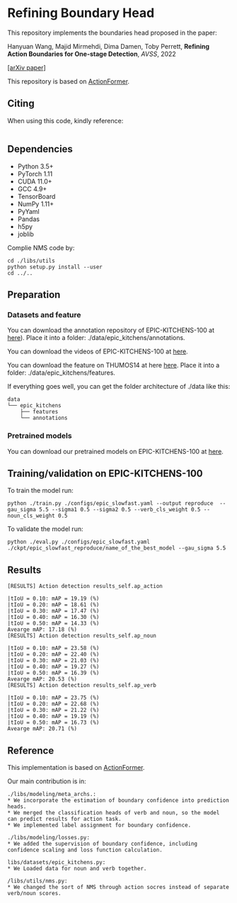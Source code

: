 # Refining Boundary Head

This repository implements the boundaries head proposed in the paper:

Hanyuan Wang, Majid Mirmehdi, Dima Damen, Toby Perrett, **Refining Action Boundaries for One-stage Detection**, *AVSS*, 2022

[[arXiv paper]]( )

This repository is based on [ActionFormer](https://github.com/happyharrycn/actionformer_release).



## Citing

When using this code, kindly reference:

```

```

## Dependencies

* Python 3.5+
* PyTorch 1.11
* CUDA 11.0+
* GCC 4.9+
* TensorBoard
* NumPy 1.11+
* PyYaml
* Pandas
* h5py
* joblib

Complie NMS code by: 
```
cd ./libs/utils
python setup.py install --user
cd ../..
```


## Preparation

### Datasets and feature

You can download the annotation repository of EPIC-KITCHENS-100 at [here](https://github.com/epic-kitchens/epic-kitchens-100-annotations)). Place it into a folder: ./data/epic_kitchens/annotations.

You can download the videos of EPIC-KITCHENS-100 at [here](https://github.com/epic-kitchens/epic-kitchens-download-scripts).

You can download the feature on THUMOS14 at here [here](https://uob-my.sharepoint.com/:u:/g/personal/dm19329_bristol_ac_uk/EeXBKfXuurxNiZ3wazARQQsBD7j76jQMknSTgUTmXFYOog?e=Nt10i2). Place it into a folder: ./data/epic_kitchens/features.

If everything goes well, you can get the folder architecture of ./data like this:

    data                       
    └── epic_kitchens                    
        ├── features              
        └── annotations


### Pretrained models

You can download our pretrained models on EPIC-KITCHENS-100 at [here](https://uob-my.sharepoint.com/:u:/g/personal/dm19329_bristol_ac_uk/Ee4E66e04lhPsajKJZL-bHcBkVEGzkP-A8HjjALAUAPOEQ?e=IwiDkx).



## Training/validation on EPIC-KITCHENS-100
To train the model run:
```
python ./train.py ./configs/epic_slowfast.yaml --output reproduce  --gau_sigma 5.5 --sigma1 0.5 --sigma2 0.5 --verb_cls_weight 0.5 --noun_cls_weight 0.5 

```

To validate the model run:
```
python ./eval.py ./configs/epic_slowfast.yaml ./ckpt/epic_slowfast_reproduce/name_of_the_best_model --gau_sigma 5.5
```

## Results
```
[RESULTS] Action detection results_self.ap_action

|tIoU = 0.10: mAP = 19.19 (%)
|tIoU = 0.20: mAP = 18.61 (%)
|tIoU = 0.30: mAP = 17.47 (%)
|tIoU = 0.40: mAP = 16.30 (%)
|tIoU = 0.50: mAP = 14.33 (%)
Avearge mAP: 17.18 (%)
[RESULTS] Action detection results_self.ap_noun

|tIoU = 0.10: mAP = 23.58 (%)
|tIoU = 0.20: mAP = 22.40 (%)
|tIoU = 0.30: mAP = 21.03 (%)
|tIoU = 0.40: mAP = 19.27 (%)
|tIoU = 0.50: mAP = 16.39 (%)
Avearge mAP: 20.53 (%)
[RESULTS] Action detection results_self.ap_verb

|tIoU = 0.10: mAP = 23.75 (%)
|tIoU = 0.20: mAP = 22.68 (%)
|tIoU = 0.30: mAP = 21.22 (%)
|tIoU = 0.40: mAP = 19.19 (%)
|tIoU = 0.50: mAP = 16.73 (%)
Avearge mAP: 20.71 (%)
```

## Reference

This implementation is based on [ActionFormer](https://github.com/happyharrycn/actionformer_release).

Our main contribution is in: 
```
./libs/modeling/meta_archs.:
* We incorporate the estimation of boundary confidence into prediction heads. 
* We merged the classification heads of verb and noun, so the model can predict results for action task. 
* We implemented label assignment for boundary confidence.

./libs/modeling/losses.py:
* We added the supervision of boundary confidence, including confidence scaling and loss function calculation.

libs/datasets/epic_kitchens.py:
* We Loaded data for noun and verb together. 

/libs/utils/nms.py:
* We changed the sort of NMS through action socres instead of separate verb/noun scores.
```